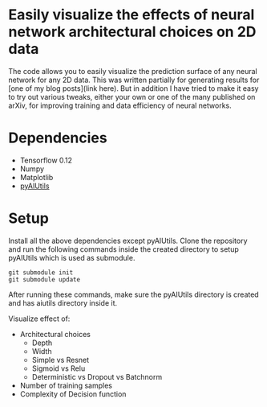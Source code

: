 # Easily visualize the effects of neural network architectural choices on 2D data

The code allows you to easily visualize the prediction surface of any neural network for any 2D data. This was written partially for generating results for [one of my blog posts](link here). But in addition I have tried to make it easy to try out various tweaks, either your own or one of the many published on arXiv, for improving training and data efficiency of neural networks.

# Dependencies

- Tensorflow 0.12
- Numpy
- Matplotlib
- [pyAIUtils](https://github.com/BigRedT/pyAIUtils)

# Setup

Install all the above dependencies except pyAIUtils. Clone the repository and run the following commands inside the created directory to setup pyAIUtils which is used as submodule.
```
git submodule init
git submodule update
```
After running these commands, make sure the pyAIUtils directory is created and has aiutils directory inside it.

Visualize effect of:
- Architectural choices
  - Depth
  - Width
  - Simple vs Resnet
  - Sigmoid vs Relu
  - Deterministic vs Dropout vs Batchnorm
- Number of training samples
- Complexity of Decision function
